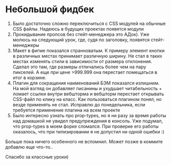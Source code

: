# Небольшой фидбек

1. Было достаточно сложно переключиться с CSS модулей на обычные CSS файлы.
Надеюсь в будущих проектах появятся модули
2. Прокидывание пропсов без стейт-менеджера это АДок). Уже молюсь на следующий урок,
где, судя по заголовку, появятся стейт-менеджеры
3. Макет в фигме показался странноватым. К примеру элемент кнопки в различных
местах принимает различную ширину. Не стал в таких местах изменять стили в
зависимости от размера отклонения. Сделал это там, где размеры отличались
более чем на пару пикселей. А еще при цене >999.999 она перестает помещаться в итог в
корзине.
4. Плагин для сокращения наименований БЭМ показался излишним. На мой взгляд он
добавляет писанины и ухудшает читабельность + ломает ссылки внутри вебшторма и
вебшторм перестает открывать CSS-файл по клику на класс. Как пользоваться плагином понял,
но везде применять не стал. Исправлю до понедельника, если требуется применение плагина
на всем проекте
5. Было интересно узнать про prop-types, но я ни разу за время работы над домашкой
не увидел предупреждения в консоль. Уже подумал, что prop-types в моем форке сломался.
При проверке его работы оказалось, что при типизировании я не допустил ни одной ошибки :)

Больше пока ничего особенного не вспомнил. Может позже в коммите добавлю еще что-то..

Спасибо за классные уроки)

